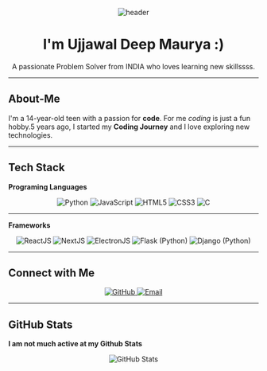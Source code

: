 <p align="center">
  <img src="https://capsule-render.vercel.app/api?text=Hello%20World!!!&animation=fadeIn&type=waving&color=gradient&height=180" alt="header"/>
</p>

<h1 align="center">I'm Ujjawal Deep Maurya :)</h1>
<p align="center">
  A passionate Problem Solver from INDIA who loves learning new skillssss.
</p>

---

## About-Me

I'm a 14-year-old teen with a passion for **code**. For me *coding* is just a fun hobby.5 years ago, I started my **Coding Journey** and I love exploring new technologies.

---

## Tech Stack
**Programing Languages**
<p align="center">
  <img src="https://img.shields.io/badge/Python-3776AB?style=for-the-badge&logo=python&logoColor=white" alt="Python" />
  
  <img src="https://img.shields.io/badge/JavaScript-F7DF1E?style=for-the-badge&logo=javascript&logoColor=black" alt="JavaScript" />
  
  <img src="https://img.shields.io/badge/HTML-E34F26?style=for-the-badge&logo=html5&logoColor=white" alt="HTML5" />
  
  <img src="https://img.shields.io/badge/CSS-1572B6?style=for-the-badge&logo=css3&logoColor=white" alt="CSS3" />
  
  <img src="https://img.shields.io/badge/C-F7DF1E?style=for-the-badge&logo=C&logoColor=black" alt="C" />
</p>

----

**Frameworks**
<p align="center">
  <img src="https://img.shields.io/badge/React JS-F7DF1E?style=for-the-badge&logo=React&logoColor=black" alt="ReactJS" />
  <img src="https://img.shields.io/badge/Next JS-F7DF1E?style=for-the-badge&logo=Nextjs&logoColor=black" alt="NextJS" />
  <img src="https://img.shields.io/badge/Electron JS-F7DF1E?style=for-the-badge&logo=Electron&logoColor=black" alt="ElectronJS" />
  <img src="https://img.shields.io/badge/Flask-F7DF1E?style=for-the-badge&logo=Flask&logoColor=black" alt="Flask (Python)" />
  <img src="https://img.shields.io/badge/Django-F7DF1E?style=for-the-badge&logo=Django&logoColor=black" alt="Django (Python)" />
</p>

---

## Connect with Me

<p align="center">
  <a href="https://github.com/TheSolutorDiscens" target="_blank">
    <img src="https://img.shields.io/badge/GitHub-181717?style=for-the-badge&logo=github&logoColor=white" alt="GitHub" />
  </a>
  
  <a href="mailto:ujjawaldeepmaurya@gmail.com" target="_blank">
    <img src="https://img.shields.io/badge/Email-D14836?style=for-the-badge&logo=gmail&logoColor=white" alt="Email" />
  </a>
</p>

---

## GitHub Stats

**I am not much active at my Github Stats**

<p align="center">
  <img src="https://github-readme-stats.vercel.app/api?username=TheSolutorDiscens&show_icons=true&theme=tokyonight" alt="GitHub Stats" />
</p>
